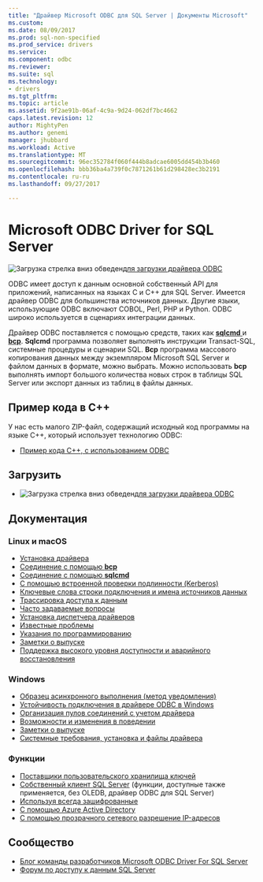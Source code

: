 ```yaml
---
title: "Драйвер Microsoft ODBC для SQL Server | Документы Microsoft"
ms.custom: 
ms.date: 08/09/2017
ms.prod: sql-non-specified
ms.prod_service: drivers
ms.service: 
ms.component: odbc
ms.reviewer: 
ms.suite: sql
ms.technology:
- drivers
ms.tgt_pltfrm: 
ms.topic: article
ms.assetid: 9f2ae91b-06af-4c9a-9d24-062df7bc4662
caps.latest.revision: 12
author: MightyPen
ms.author: genemi
manager: jhubbard
ms.workload: Active
ms.translationtype: MT
ms.sourcegitcommit: 96ec352784f060f444b8adcae6005dd454b3b460
ms.openlocfilehash: bbb36ba4a739f0c7871261b61d298428ec3b2191
ms.contentlocale: ru-ru
ms.lasthandoff: 09/27/2017

---
```

# <a name="microsoft-odbc-driver-for-sql-server"></a>Microsoft ODBC Driver for SQL Server

![Загрузка стрелка вниз обведен](../../ssdt/media/download.png)[для загрузки драйвера ODBC](../sql-connection-libraries.md#anchor-20-drivers-relational-access)

ODBC имеет доступ к данным основной собственный API для приложений, написанных на языках C и C++ для SQL Server. Имеется драйвер ODBC для большинства источников данных. Другие языки, использующие ODBC включают COBOL, Perl, PHP и Python. ODBC широко используется в сценариях интеграции данных.

Драйвер ODBC поставляется с помощью средств, таких как [ **sqlcmd** ](../../tools/sqlcmd-utility.md) и [ **bcp**](../../tools/bcp-utility.md). **Sqlcmd** программа позволяет выполнять инструкции Transact-SQL, системные процедуры и сценарии SQL. **Bcp** программа массового копирования данных между экземпляром Microsoft SQL Server и файлом данных в формате, можно выбрать. Можно использовать **bcp** выполнять импорт большого количества новых строк в таблицы SQL Server или экспорт данных из таблиц в файлы данных.  

## <a name="code-example-in-c"></a>Пример кода в C++

У нас есть малого ZIP-файл, содержащий исходный код программы на языке C++, который использует технологию ODBC:

- [Пример кода C++, с использованием ODBC](../../odbc/reference/sample-odbc-program.md)

## <a name="download"></a>Загрузить

- ![Загрузка стрелка вниз обведен](../../ssdt/media/download.png)[для загрузки драйвера ODBC](../sql-connection-libraries.md#anchor-20-drivers-relational-access)

## <a name="documentation"></a>Документация  

### <a name="linux-and-macos"></a>Linux и macOS

- [Установка драйвера](../../connect/odbc/linux-mac/installing-the-microsoft-odbc-driver-for-sql-server.md)
- [Соединение с помощью **bcp**](../../connect/odbc/linux-mac/connecting-with-bcp.md)
- [Соединение с помощью **sqlcmd**](../../connect/odbc/linux-mac/connecting-with-sqlcmd.md)
- [С помощью встроенной проверки подлинности (Kerberos)](../../connect/odbc/linux-mac/using-integrated-authentication.md)
- [Ключевые слова строки подключения и имена источников данных](../../connect/odbc/linux-mac/connection-string-keywords-and-data-source-names-dsns.md)
- [Трассировка доступа к данным](../../connect/odbc/linux-mac/data-access-tracing-with-the-odbc-driver-on-linux.md)
- [Часто задаваемые вопросы](../../connect/odbc/linux-mac/frequently-asked-questions-faq-for-odbc-linux.md)
- [Установка диспетчера драйверов](../../connect/odbc/linux-mac/installing-the-driver-manager.md)
- [Известные проблемы](../../connect/odbc/linux-mac/known-issues-in-this-version-of-the-driver.md)
- [Указания по программированию](../../connect/odbc/linux-mac/programming-guidelines.md)
- [Заметки о выпуске](../../connect/odbc/linux-mac/release-notes.md)
- [Поддержка высокого уровня доступности и аварийного восстановления](../../connect/odbc/linux-mac/odbc-driver-on-linux-support-for-high-availability-disaster-recovery.md)

### <a name="windows"></a>Windows

- [Образец асинхронного выполнения (метод уведомления)](../../connect/odbc/windows/asynchronous-execution-notification-method-sample.md)
- [Устойчивость подключения в драйвере ODBC в Windows](../../connect/odbc/windows/connection-resiliency-in-the-windows-odbc-driver.md)
- [Организация пулов соединений с учетом драйвера](../../connect/odbc/windows/driver-aware-connection-pooling-in-the-odbc-driver-for-sql-server.md)
- [Возможности и изменения в поведении](../../connect/odbc/windows/features-of-the-microsoft-odbc-driver-for-sql-server-on-windows.md)
- [Заметки о выпуске](../../connect/odbc/windows/release-notes.md)
- [Системные требования, установка и файлы драйвера](../../connect/odbc/windows/system-requirements-installation-and-driver-files.md)

### <a name="features"></a>Функции

- [Поставщики пользовательского хранилища ключей](../../connect/odbc/custom-keystore-providers.md)
- [Собственный клиент SQL Server](../../relational-databases/native-client/features/sql-server-native-client-features.md) (функции, доступные также применяется, без OLEDB, драйвер ODBC для SQL Server)
- [Используя всегда зашифрованные](../../connect/odbc/using-always-encrypted-with-the-odbc-driver.md)
- [С помощью Azure Active Directory](../../connect/odbc/using-azure-active-directory.md)
- [С помощью прозрачного сетевого разрешение IP-адресов](../../connect/odbc/using-transparent-network-ip-resolution.md)

## <a name="community"></a>Сообщество  
- [Блог команды разработчиков Microsoft ODBC Driver For SQL Server](http://blogs.msdn.com/sqlnativeclient/default.aspx)  
- [Форум по доступу к данным SQL Server](http://social.technet.microsoft.com/Forums/en/sqldataaccess/threads)  

